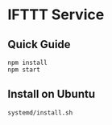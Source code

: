 # IFTTT Service

## Quick Guide

```
npm install
npm start
```

## Install on Ubuntu

```
systemd/install.sh
```
